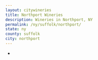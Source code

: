 ```yaml
---
layout: citywineries
title: Northport Wineries
description: Wineries in Northport, NY
permalink: /ny/suffolk/northport/
state: ny
county: suffolk
city: northport
---
```

-
